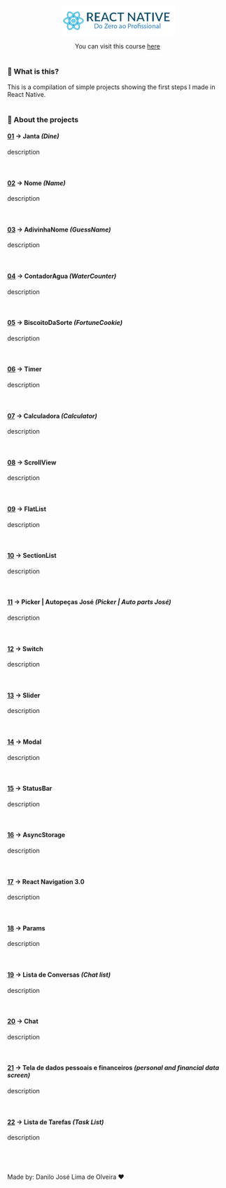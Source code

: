 <p align="center">
  <img src="./READMEfiles/topImage.png">
</p>

<p align="center">
You can visit this course <a href="https://b7web.com.br/react-native/?gclid=CjwKCAjwkun1BRAIEiwA2mJRWZKmEErkiXXlkpQTQZ7WsYRNZI3hPma2ya4ir-bcvbJfw-NOW4hLJBoC3QsQAvD_BwE&ref=L8493008W&hsrc=YWR3MDM%3D">here</a>
</p>

#

 ### 🎈 What is this?
 This is a compilation of simple projects showing the first steps I made in React Native.

#

### 📱 About the projects

#### [01](https://github.com/Danilo-Js/React-Native-do-Zero-ao-Profissional/tree/master/P01%20-%20Janta) -> Janta *(Dine)*
description
<br>
<br>
<br>


#### [02](https://github.com/Danilo-Js/React-Native-do-Zero-ao-Profissional/tree/master/P02%20-%20Nome) -> Nome *(Name)*
description
<br>
<br>
<br>

#### [03](https://github.com/Danilo-Js/React-Native-do-Zero-ao-Profissional/tree/master/P03%20-%20AdivinhaNome) -> AdivinhaNome *(GuessName)*
description
<br>
<br>
<br>

#### [04](https://github.com/Danilo-Js/React-Native-do-Zero-ao-Profissional/tree/master/P04%20-%20ContadorAgua) -> ContadorAgua *(WaterCounter)*
description
<br>
<br>
<br>

#### [05](https://github.com/Danilo-Js/React-Native-do-Zero-ao-Profissional/tree/master/P05%20-%20BiscoitoDaSorte) -> BiscoitoDaSorte *(FortuneCookie)*
description
<br>
<br>
<br>

#### [06](https://github.com/Danilo-Js/React-Native-do-Zero-ao-Profissional/tree/master/P06%20-%20Timer) -> Timer
description
<br>
<br>
<br>

#### [07](https://github.com/Danilo-Js/React-Native-do-Zero-ao-Profissional/tree/master/P07%20-%20Calculadora) -> Calculadora *(Calculator)*
description
<br>
<br>
<br>

#### [08](https://github.com/Danilo-Js/React-Native-do-Zero-ao-Profissional/tree/master/P08%20-%20ScrollView) -> ScrollView
description
<br>
<br>
<br>

#### [09](https://github.com/Danilo-Js/React-Native-do-Zero-ao-Profissional/tree/master/P09%20-%20FlatList) -> FlatList
description
<br>
<br>
<br>

#### [10](https://github.com/Danilo-Js/React-Native-do-Zero-ao-Profissional/tree/master/P10%20-%20SectionList) -> SectionList
description
<br>
<br>
<br>

#### [11](https://github.com/Danilo-Js/React-Native-do-Zero-ao-Profissional/tree/master/P11%20-%20Picker%20(Autopeças%20José)) -> Picker | Autopeças José *(Picker | Auto parts José)*
description
<br>
<br>
<br>

#### [12](https://github.com/Danilo-Js/React-Native-do-Zero-ao-Profissional/tree/master/P12%20-%20Switch) -> Switch
description
<br>
<br>
<br>

#### [13](https://github.com/Danilo-Js/React-Native-do-Zero-ao-Profissional/tree/master/P13%20-%20Slider) -> Slider
description
<br>
<br>
<br>

#### [14](https://github.com/Danilo-Js/React-Native-do-Zero-ao-Profissional/tree/master/P14%20-%20Modal) -> Modal
description
<br>
<br>
<br>

#### [15](https://github.com/Danilo-Js/React-Native-do-Zero-ao-Profissional/tree/master/P15%20-%20StatusBar) -> StatusBar
description
<br>
<br>
<br>

#### [16](https://github.com/Danilo-Js/React-Native-do-Zero-ao-Profissional/tree/master/P16%20-%20AsyncStorage) -> AsyncStorage
description
<br>
<br>
<br>

#### [17](https://github.com/Danilo-Js/React-Native-do-Zero-ao-Profissional/tree/master/P17%20-%20Navigation%20(React%20Navigation%203.0)) -> React Navigation 3.0
description
<br>
<br>
<br>

#### [18](https://github.com/Danilo-Js/React-Native-do-Zero-ao-Profissional/tree/master/P18%20-%20Params) -> Params
description
<br>
<br>
<br>

#### [19](https://github.com/Danilo-Js/React-Native-do-Zero-ao-Profissional/tree/master/P19%20-%20Lista%20de%20Conversas) -> Lista de Conversas *(Chat list)*
description
<br>
<br>
<br>

#### [20](https://github.com/Danilo-Js/React-Native-do-Zero-ao-Profissional/tree/master/P20%20-%20Chat) -> Chat
description
<br>
<br>
<br>

#### [21](https://github.com/Danilo-Js/React-Native-do-Zero-ao-Profissional/tree/master/P21%20-%20Tela%20de%20dados%20pessoais%20e%20financeiros) -> Tela de dados pessoais e financeiros *(personal and financial data screen)*
description
<br>
<br>
<br>

#### [22](https://github.com/Danilo-Js/React-Native-do-Zero-ao-Profissional/tree/master/P22%20-%20Lista%20de%20tarefas) -> Lista de Tarefas *(Task List)*
description
<br>
<br>
<br>

#
Made by: Danilo José Lima de Olveira ❤
  





